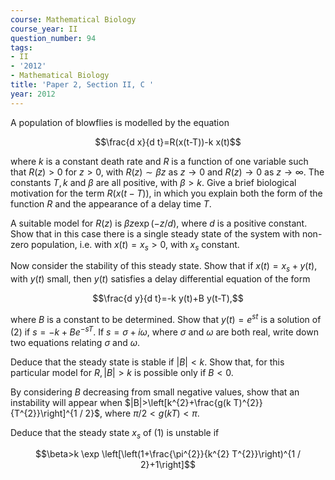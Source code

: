 ```yaml
---
course: Mathematical Biology
course_year: II
question_number: 94
tags:
- II
- '2012'
- Mathematical Biology
title: 'Paper 2, Section II, C '
year: 2012
---
```




A population of blowflies is modelled by the equation

$$\frac{d x}{d t}=R(x(t-T))-k x(t)$$

where $k$ is a constant death rate and $R$ is a function of one variable such that $R(z)>0$ for $z>0$, with $R(z) \sim \beta z$ as $z \rightarrow 0$ and $R(z) \rightarrow 0$ as $z \rightarrow \infty$. The constants $T, k$ and $\beta$ are all positive, with $\beta>k$. Give a brief biological motivation for the term $R(x(t-T))$, in which you explain both the form of the function $R$ and the appearance of a delay time $T$.

A suitable model for $R(z)$ is $\beta z \exp (-z / d)$, where $d$ is a positive constant. Show that in this case there is a single steady state of the system with non-zero population, i.e. with $x(t)=x_{s}>0$, with $x_{s}$ constant.

Now consider the stability of this steady state. Show that if $x(t)=x_{s}+y(t)$, with $y(t)$ small, then $y(t)$ satisfies a delay differential equation of the form

$$\frac{d y}{d t}=-k y(t)+B y(t-T),$$

where $B$ is a constant to be determined. Show that $y(t)=e^{s t}$ is a solution of (2) if $s=-k+B e^{-s T}$. If $s=\sigma+i \omega$, where $\sigma$ and $\omega$ are both real, write down two equations relating $\sigma$ and $\omega$.

Deduce that the steady state is stable if $|B|<k$. Show that, for this particular model for $R,|B|>k$ is possible only if $B<0$.

By considering $B$ decreasing from small negative values, show that an instability will appear when $|B|>\left[k^{2}+\frac{g(k T)^{2}}{T^{2}}\right]^{1 / 2}$, where $\pi / 2<g(k T)<\pi$.

Deduce that the steady state $x_{s}$ of (1) is unstable if

$$\beta>k \exp \left[\left(1+\frac{\pi^{2}}{k^{2} T^{2}}\right)^{1 / 2}+1\right]$$